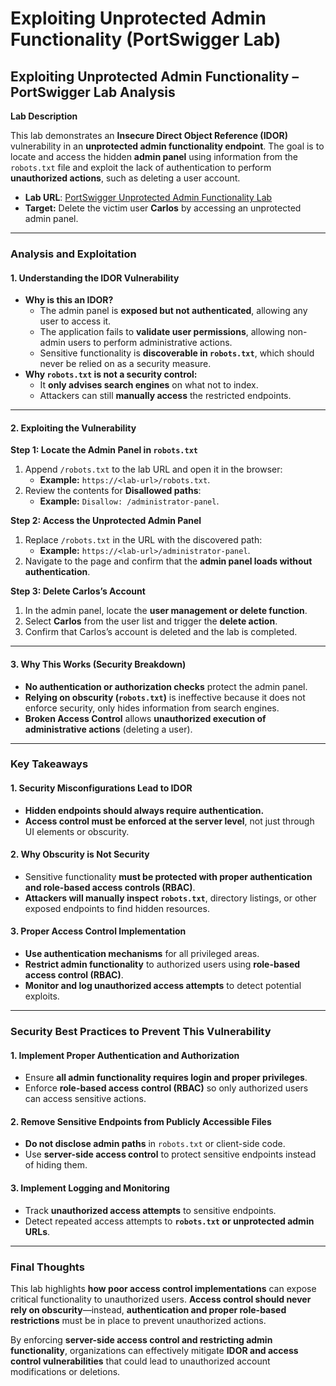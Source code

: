 # Exploiting Unprotected Admin Functionality (PortSwigger Lab)

## **Exploiting Unprotected Admin Functionality – PortSwigger Lab Analysis**

**Lab Description**

This lab demonstrates an **Insecure Direct Object Reference (IDOR)** vulnerability in an **unprotected admin functionality endpoint**. The goal is to locate and access the hidden **admin panel** using information from the `robots.txt` file and exploit the lack of authentication to perform **unauthorized actions**, such as deleting a user account.

* **Lab URL**: [PortSwigger Unprotected Admin Functionality Lab](https://portswigger.net/web-security/access-control/lab-unprotected-admin-functionality)
* **Target:** Delete the victim user **Carlos** by accessing an unprotected admin panel.

***

### **Analysis and Exploitation**

#### **1. Understanding the IDOR Vulnerability**

* **Why is this an IDOR?**
  * The admin panel is **exposed but not authenticated**, allowing any user to access it.
  * The application fails to **validate user permissions**, allowing non-admin users to perform administrative actions.
  * Sensitive functionality is **discoverable in `robots.txt`**, which should never be relied on as a security measure.
* **Why `robots.txt` is not a security control:**
  * It **only advises search engines** on what not to index.
  * Attackers can still **manually access** the restricted endpoints.

***

#### **2. Exploiting the Vulnerability**

**Step 1: Locate the Admin Panel in `robots.txt`**

1. Append `/robots.txt` to the lab URL and open it in the browser:
   * **Example:** `https://<lab-url>/robots.txt`.
2. Review the contents for **Disallowed paths**:
   * **Example:** `Disallow: /administrator-panel`.

**Step 2: Access the Unprotected Admin Panel**

1. Replace `/robots.txt` in the URL with the discovered path:
   * **Example:** `https://<lab-url>/administrator-panel`.
2. Navigate to the page and confirm that the **admin panel loads without authentication**.

**Step 3: Delete Carlos’s Account**

1. In the admin panel, locate the **user management or delete function**.
2. Select **Carlos** from the user list and trigger the **delete action**.
3. Confirm that Carlos’s account is deleted and the lab is completed.

***

#### **3. Why This Works (Security Breakdown)**

* **No authentication or authorization checks** protect the admin panel.
* **Relying on obscurity (`robots.txt`)** is ineffective because it does not enforce security, only hides information from search engines.
* **Broken Access Control** allows **unauthorized execution of administrative actions** (deleting a user).

***

### **Key Takeaways**

#### **1. Security Misconfigurations Lead to IDOR**

* **Hidden endpoints should always require authentication.**
* **Access control must be enforced at the server level**, not just through UI elements or obscurity.

#### **2. Why Obscurity is Not Security**

* Sensitive functionality **must be protected with proper authentication and role-based access controls (RBAC)**.
* **Attackers will manually inspect `robots.txt`**, directory listings, or other exposed endpoints to find hidden resources.

#### **3. Proper Access Control Implementation**

* **Use authentication mechanisms** for all privileged areas.
* **Restrict admin functionality** to authorized users using **role-based access control (RBAC)**.
* **Monitor and log unauthorized access attempts** to detect potential exploits.

***

### **Security Best Practices to Prevent This Vulnerability**

#### **1. Implement Proper Authentication and Authorization**

* Ensure **all admin functionality requires login and proper privileges**.
* Enforce **role-based access control (RBAC)** so only authorized users can access sensitive actions.

#### **2. Remove Sensitive Endpoints from Publicly Accessible Files**

* **Do not disclose admin paths** in `robots.txt` or client-side code.
* Use **server-side access control** to protect sensitive endpoints instead of hiding them.

#### **3. Implement Logging and Monitoring**

* Track **unauthorized access attempts** to sensitive endpoints.
* Detect repeated access attempts to **`robots.txt` or unprotected admin URLs**.

***

### **Final Thoughts**

This lab highlights **how poor access control implementations** can expose critical functionality to unauthorized users. **Access control should never rely on obscurity**—instead, **authentication and proper role-based restrictions** must be in place to prevent unauthorized actions.

By enforcing **server-side access control and restricting admin functionality**, organizations can effectively mitigate **IDOR and access control vulnerabilities** that could lead to unauthorized account modifications or deletions.
